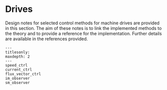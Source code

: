 # Drives

Design notes for selected control methods for machine drives are provided in this section. The aim of these notes is to link the implemented methods to the theory and to provide a reference for the implementation. Further details are available in the references provided.

```{toctree}
---
titlesonly:
maxdepth: 2
---
speed_ctrl
current_ctrl
flux_vector_ctrl
im_observer
sm_observer
```
